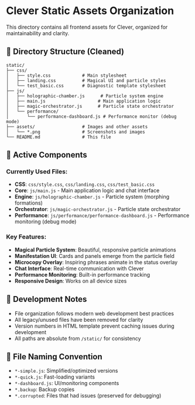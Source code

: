 # Clever Static Assets Organization

This directory contains all frontend assets for Clever, organized for maintainability and clarity.


## 📁 Directory Structure (Cleaned)

```
static/
├── css/
│   ├── style.css            # Main stylesheet
│   ├── landing.css          # Magical UI and particle styles
│   └── test_basic.css       # Diagnostic template stylesheet
├── js/
│   ├── holographic-chamber.js      # Particle system engine
│   ├── main.js                    # Main application logic
│   ├── magic-orchestrator.js      # Particle state orchestrator
│   └── performance/
│       └── performance-dashboard.js # Performance monitor (debug mode)
├── assets/                  # Images and other assets
│   └── *.png                # Screenshots and images
└── README.md                # This file
```

## 🚀 Active Components


### Currently Used Files:
- **CSS**: `css/style.css`, `css/landing.css`, `css/test_basic.css`
- **Core**: `js/main.js` - Main application logic and chat interface
- **Engine**: `js/holographic-chamber.js` - Particle system (morphing formations)
- **Orchestrator**: `js/magic-orchestrator.js` - Particle state orchestrator
- **Performance**: `js/performance/performance-dashboard.js` - Performance monitoring (debug mode)


### Key Features:
- **Magical Particle System**: Beautiful, responsive particle animations
- **Manifestation UI**: Cards and panels emerge from the particle field
- **Microcopy Overlay**: Inspiring phrases animate in the status overlay
- **Chat Interface**: Real-time communication with Clever
- **Performance Monitoring**: Built-in performance tracking
- **Responsive Design**: Works on all device sizes


## 🔧 Development Notes

- File organization follows modern web development best practices
- All legacy/unused files have been removed for clarity
- Version numbers in HTML template prevent caching issues during development
- All paths are absolute from `/static/` for consistency

## 📝 File Naming Convention

- `*-simple.js`: Simplified/optimized versions
- `*-quick.js`: Fast-loading variants  
- `*-dashboard.js`: UI/monitoring components
- `*.backup`: Backup copies
- `*.corrupted`: Files that had issues (preserved for debugging)
